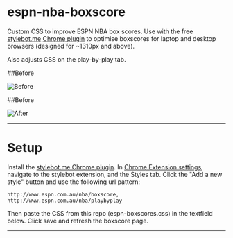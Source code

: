 # espn-nba-boxscore
Custom CSS to improve ESPN NBA box scores. Use with the free [stylebot.me](https://chrome.google.com/webstore/detail/stylebot/oiaejidbmkiecgbjeifoejpgmdaleoha) [Chrome plugin](http://stylebot.me/) to optimise boxscores for laptop and desktop browsers (designed for ~1310px and above). 

Also adjusts CSS on the play-by-play tab.

##Before

![Before](https://github.com/lenymo/espn-nba-boxscore/espn-boxscores-before.png)

##Before

![After](https://github.com/lenymo/espn-nba-boxscore/espn-boxscores-after.png)

---

# Setup

Install the [stylebot.me Chrome plugin](https://chrome.google.com/webstore/detail/stylebot/oiaejidbmkiecgbjeifoejpgmdaleoha). In [Chrome Extension settings](chrome://extensions/), navigate to the stylebot extension, and the Styles tab. Click the "Add a new style" button and use the following url pattern:

    http://www.espn.com.au/nba/boxscore, http://www.espn.com.au/nba/playbyplay

Then paste the CSS from this repo (espn-boxscores.css) in the textfield below. Click save and refresh the boxscore page.

---



